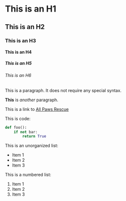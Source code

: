 # This is an H1

## This is an H2

### This is an H3

#### This is an H4

##### This is an H5

###### This is an H6

This is a paragraph. It does not require any special syntax.

**This** is _another_ paragraph.

This is a link to [All Paws Rescue](http://www.allpawsrescueok.org/)

This is code:

```python
def foo():
    if not bar:
        return True
```

This is an unorganized list:

- Item 1
- Item 2
- Item 3

This is a numbered list:

1. Item 1
2. Item 2
3. Item 3
